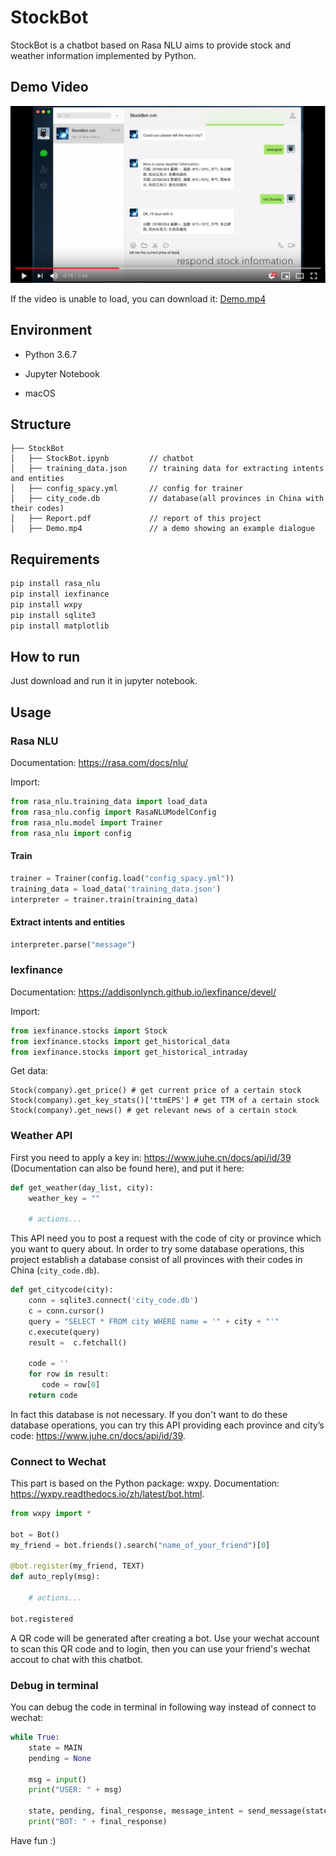 # StockBot

StockBot is a chatbot based on Rasa NLU aims to provide stock and weather information implemented by Python.



## Demo Video

[![Demo](img/cover.png)](https://www.youtube.com/watch?v=PnmfahdQ7PI)



If the video is unable to load, you can download it: [Demo.mp4](Demo.mp4)




## Environment

- Python 3.6.7

- Jupyter Notebook
- macOS



## Structure

```
├── StockBot                        
│   ├── StockBot.ipynb         // chatbot
│   ├── training_data.json     // training data for extracting intents and entities
│   ├── config_spacy.yml       // config for trainer
│   ├── city_code.db       	   // database(all provinces in China with their codes)
│   ├── Report.pdf       	   // report of this project
│   ├── Demo.mp4       	   	   // a demo showing an example dialogue
```



## Requirements

```python
pip install rasa_nlu
pip install iexfinance
pip install wxpy
pip install sqlite3
pip install matplotlib
```



## How to run

Just download and run it in jupyter notebook.





## Usage

### Rasa NLU

Documentation: https://rasa.com/docs/nlu/



Import:

```python
from rasa_nlu.training_data import load_data
from rasa_nlu.config import RasaNLUModelConfig
from rasa_nlu.model import Trainer
from rasa_nlu import config
```



#### Train

```python
trainer = Trainer(config.load("config_spacy.yml"))
training_data = load_data('training_data.json')
interpreter = trainer.train(training_data)
```



#### Extract intents and entities

```python
interpreter.parse("message")
```





### Iexfinance

Documentation: https://addisonlynch.github.io/iexfinance/devel/



Import:

```python
from iexfinance.stocks import Stock
from iexfinance.stocks import get_historical_data
from iexfinance.stocks import get_historical_intraday
```



Get data:

```
Stock(company).get_price() # get current price of a certain stock
Stock(company).get_key_stats()['ttmEPS'] # get TTM of a certain stock
Stock(company).get_news() # get relevant news of a certain stock
```





### Weather API

First you need to apply a key in: https://www.juhe.cn/docs/api/id/39 (Documentation can also be found here), and put it here:

```python
def get_weather(day_list, city):
    weather_key = ""
    
    # actions...
```



This API need you to post a request with the code of city or province which you want to query about. In order to try some database operations, this project establish a database consist of all provinces with their codes in China (`city_code.db`). 

```python
def get_citycode(city):
    conn = sqlite3.connect('city_code.db')
    c = conn.cursor()
    query = "SELECT * FROM city WHERE name = '" + city + "'"
    c.execute(query)
    result =  c.fetchall()
    
    code = '' 
    for row in result:
       code = row[0]
    return code
```



In fact this database is not necessary. If you don't want to do these database operations, you can try this API providing each province and city’s code: https://www.juhe.cn/docs/api/id/39.



### Connect to Wechat

This part is based on the Python package: wxpy. Documentation: https://wxpy.readthedocs.io/zh/latest/bot.html.

```python
from wxpy import *

bot = Bot()
my_friend = bot.friends().search("name_of_your_friend")[0]

@bot.register(my_friend, TEXT)
def auto_reply(msg):
    
    # actions...

bot.registered
```

A QR code will be generated after creating a bot. Use your wechat account to scan this QR code and to login, then you can use your friend's wechat accout to chat with this chatbot.



### Debug in terminal

You can debug the code in terminal in following way instead of connect to wechat:

```python
while True:
    state = MAIN
    pending = None

    msg = input()
    print("USER: " + msg)

    state, pending, final_response, message_intent = send_message(state, pending, msg)
    print("BOT: " + final_response)
```





Have fun :)